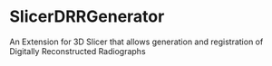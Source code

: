 # SlicerDRRGenerator
An Extension for 3D Slicer that allows generation and registration of Digitally Reconstructed Radiographs
